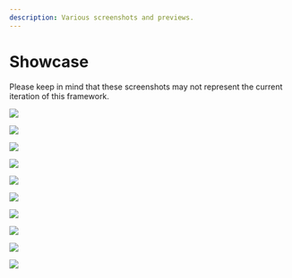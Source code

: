 ```yaml
---
description: Various screenshots and previews.
---
```


# Showcase

Please keep in mind that these screenshots may not represent the current iteration of this framework.

![](https://i.imgur.com/VfPWdGb.png)

![](https://i.imgur.com/f2YmQNT.png)

![](https://i.imgur.com/RiP2Wek.png)

![](https://i.imgur.com/jQy0pjo.jpeg)

![](https://i.imgur.com/uo5yNQM.jpg)

![](https://i.imgur.com/wM0LlPt.jpeg)

![](https://i.imgur.com/94e6I1Y.jpeg)

![](https://i.imgur.com/EQC33hT.jpg)

![](https://i.imgur.com/zcNjfOS.jpeg)

![](https://i.imgur.com/NxZN8zl.jpeg)

